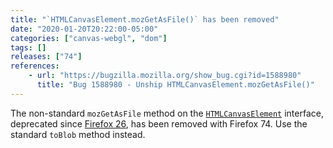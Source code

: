```yaml
---
title: "`HTMLCanvasElement.mozGetAsFile()` has been removed"
date: "2020-01-20T20:22:00-05:00"
categories: ["canvas-webgl", "dom"]
tags: []
releases: ["74"]
references:
    - url: "https://bugzilla.mozilla.org/show_bug.cgi?id=1588980"
      title: "Bug 1588980 - Unship HTMLCanvasElement.mozGetAsFile()"
---
```

The non-standard `mozGetAsFile` method on the [`HTMLCanvasElement`](https://developer.mozilla.org/docs/Web/API/HTMLCanvasElement) interface, deprecated since [Firefox 26](https://www.fxsitecompat.dev/en-CA/docs/2013/htmlcanvaselement-mozgetasfile-has-been-deprecated/), has been removed with Firefox 74. Use the standard `toBlob` method instead.
